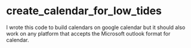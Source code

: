 # create_calendar_for_low_tides
I wrote this code to build calendars on google calendar but it should also work on any platform that accepts the Microsoft outlook format for calendar.

